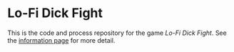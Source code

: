 # Lo-Fi Dick Fight

This is the code and process repository for the game *Lo-Fi Dick Fight*. See the [information page](info/) for more detail.
